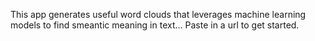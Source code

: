 This app generates useful word clouds that leverages machine learning models to find smeantic meaning in text...
Paste in a url to get started.
